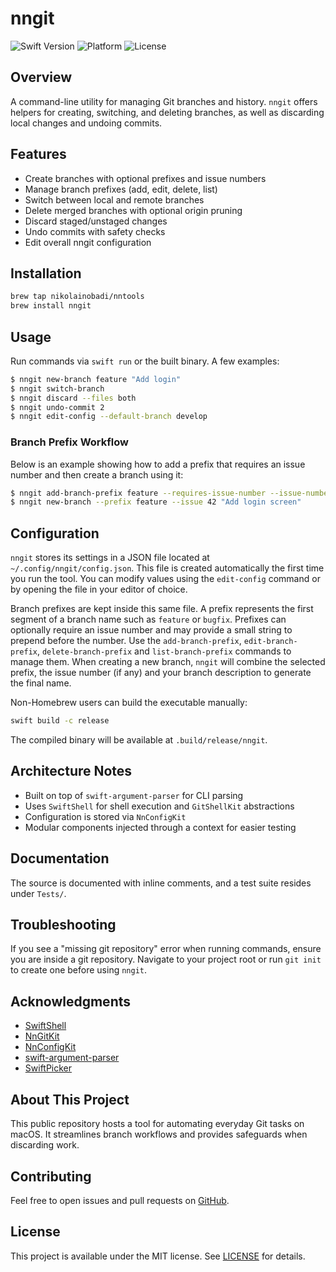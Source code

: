 # nngit

![Swift Version](https://badgen.net/badge/swift/6.0%2B/purple)
![Platform](https://img.shields.io/badge/platform-macOS%2014-blue)
![License](https://img.shields.io/badge/license-MIT-lightgrey)

## Overview
A command-line utility for managing Git branches and history. `nngit` offers helpers for creating, switching, and deleting branches, as well as discarding local changes and undoing commits.

## Features
- Create branches with optional prefixes and issue numbers
- Manage branch prefixes (add, edit, delete, list)
- Switch between local and remote branches
- Delete merged branches with optional origin pruning
- Discard staged/unstaged changes
- Undo commits with safety checks
- Edit overall nngit configuration

## Installation
```bash
brew tap nikolainobadi/nntools
brew install nngit
```

## Usage
Run commands via `swift run` or the built binary. A few examples:
```bash
$ nngit new-branch feature "Add login"
$ nngit switch-branch
$ nngit discard --files both
$ nngit undo-commit 2
$ nngit edit-config --default-branch develop
```

### Branch Prefix Workflow
Below is an example showing how to add a prefix that requires an issue number and then create a branch using it:

```bash
$ nngit add-branch-prefix feature --requires-issue-number --issue-number-prefix ISS-
$ nngit new-branch --prefix feature --issue 42 "Add login screen"
```

## Configuration
`nngit` stores its settings in a JSON file located at
`~/.config/nngit/config.json`.  This file is created automatically the first time
you run the tool.  You can modify values using the `edit-config` command or by
opening the file in your editor of choice.

Branch prefixes are kept inside this same file.  A prefix represents the first
segment of a branch name such as `feature` or `bugfix`.  Prefixes can optionally
require an issue number and may provide a small string to prepend before the
number.  Use the `add-branch-prefix`, `edit-branch-prefix`, `delete-branch-prefix`
and `list-branch-prefix` commands to manage them.  When creating a new branch,
`nngit` will combine the selected prefix, the issue number (if any) and your
branch description to generate the final name.

Non-Homebrew users can build the executable manually:

```bash
swift build -c release
```

The compiled binary will be available at `.build/release/nngit`.

## Architecture Notes
- Built on top of `swift-argument-parser` for CLI parsing
- Uses `SwiftShell` for shell execution and `GitShellKit` abstractions
- Configuration is stored via `NnConfigKit`
- Modular components injected through a context for easier testing

## Documentation
The source is documented with inline comments, and a test suite resides under `Tests/`.

## Troubleshooting
If you see a "missing git repository" error when running commands, ensure you are inside a git repository. Navigate to your project root or run `git init` to create one before using `nngit`.

## Acknowledgments
- [SwiftShell](https://github.com/kareman/SwiftShell)
- [NnGitKit](https://github.com/nikolainobadi/NnGitKit)
- [NnConfigKit](https://github.com/nikolainobadi/NnConfigKit)
- [swift-argument-parser](https://github.com/apple/swift-argument-parser)
- [SwiftPicker](https://github.com/nikolainobadi/SwiftPicker)

## About This Project
This public repository hosts a tool for automating everyday Git tasks on macOS. It streamlines branch workflows and provides safeguards when discarding work.

## Contributing
Feel free to open issues and pull requests on [GitHub](https://github.com/nikolainobadi/nngit).

## License
This project is available under the MIT license. See [LICENSE](LICENSE) for details.
